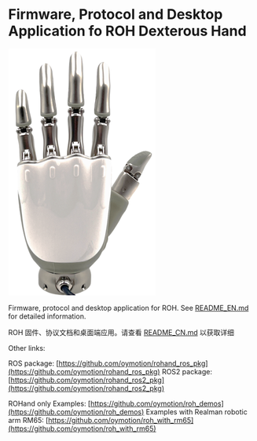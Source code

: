# Firmware, Protocol and Desktop Application fo ROH Dexterous Hand

![ROH Dexterous Hand](res/ROHs.png)

Firmware, protocol and desktop application for ROH. See [README_EN.md](README_EN.md) for detailed information.

ROH 固件、协议文档和桌面端应用。请查看 [README_CN.md](README_CN.md) 以获取详细

Other links:

ROS package:  [https://github.com/oymotion/rohand_ros_pkg](https://github.com/oymotion/rohand_ros_pkg)
ROS2 package:  [https://github.com/oymotion/rohand_ros2_pkg](https://github.com/oymotion/rohand_ros2_pkg)

ROHand only Examples: [https://github.com/oymotion/roh_demos](https://github.com/oymotion/roh_demos)
Examples with Realman robotic arm RM65: [https://github.com/oymotion/roh_with_rm65](https://github.com/oymotion/roh_with_rm65)
